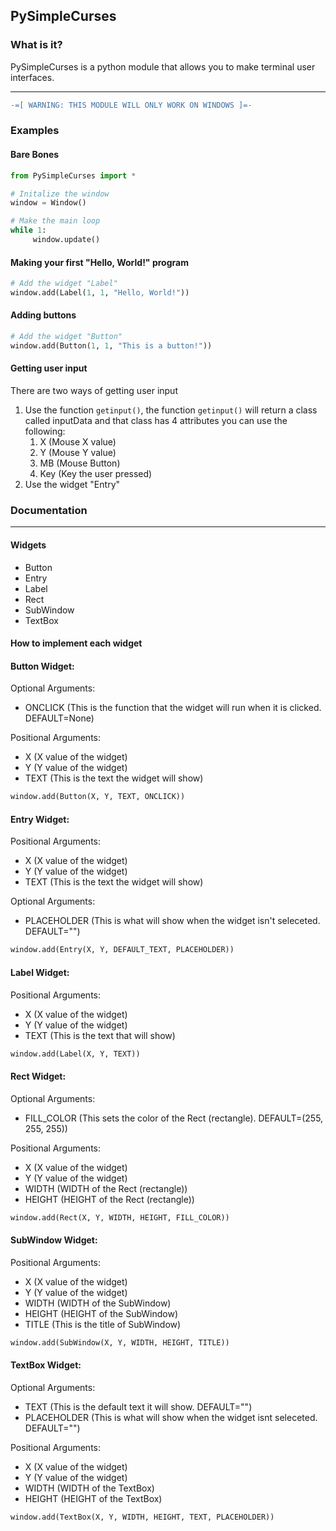 ## PySimpleCurses
### What is it?

PySimpleCurses is a python module that allows you to make terminal user interfaces.

---

```diff
-=[ WARNING: THIS MODULE WILL ONLY WORK ON WINDOWS ]=-
```

### Examples
#### Bare Bones
```py
from PySimpleCurses import *

# Initalize the window
window = Window()

# Make the main loop
while 1:
     window.update()
```

#### Making your first "Hello, World!" program
```py
# Add the widget "Label"
window.add(Label(1, 1, "Hello, World!"))
```

#### Adding buttons
```py
# Add the widget "Button"
window.add(Button(1, 1, "This is a button!"))
```

#### Getting user input
There are two ways of getting user input
1. Use the function `getinput()`, the function `getinput()` will return a class called inputData and that class has 4 attributes you can use the following:
     1. X (Mouse X value)
     2. Y (Mouse Y value)
     3. MB (Mouse Button)
     4. Key (Key the user pressed)
2. Use the widget "Entry"

### Documentation
---
#### Widgets

- Button
- Entry
- Label
- Rect
- SubWindow
- TextBox

#### How to implement each widget

#### Button Widget:

Optional Arguments:
- ONCLICK (This is the function that the widget will run when it is clicked. DEFAULT=None)

Positional Arguments:
- X (X value of the widget)
- Y (Y value of the widget)
- TEXT (This is the text the widget will show)

```py
window.add(Button(X, Y, TEXT, ONCLICK))
```

#### Entry Widget:

Positional Arguments:
- X (X value of the widget)
- Y (Y value of the widget)
- TEXT (This is the text the widget will show)

Optional Arguments:
- PLACEHOLDER (This is what will show when the widget isn't seleceted. DEFAULT="")

```py
window.add(Entry(X, Y, DEFAULT_TEXT, PLACEHOLDER))
```

#### Label Widget:

Positional Arguments:
- X (X value of the widget)
- Y (Y value of the widget)
- TEXT (This is the text that will show)

```py
window.add(Label(X, Y, TEXT))
```

#### Rect Widget:

Optional Arguments:
- FILL_COLOR (This sets the color of the Rect (rectangle). DEFAULT=(255, 255, 255))

Positional Arguments:
- X (X value of the widget)
- Y (Y value of the widget)
- WIDTH (WIDTH of the Rect (rectangle))
- HEIGHT (HEIGHT of the Rect (rectangle))

```py
window.add(Rect(X, Y, WIDTH, HEIGHT, FILL_COLOR))
```

#### SubWindow Widget:

Positional Arguments:
- X (X value of the widget)
- Y (Y value of the widget)
- WIDTH (WIDTH of the SubWindow)
- HEIGHT (HEIGHT of the SubWindow)
- TITLE (This is the title of SubWindow)

```py
window.add(SubWindow(X, Y, WIDTH, HEIGHT, TITLE))
```

#### TextBox Widget:

Optional Arguments:
- TEXT (This is the default text it will show. DEFAULT="")
- PLACEHOLDER (This is what will show when the widget isnt seleceted. DEFAULT="")

Positional Arguments:
- X (X value of the widget)
- Y (Y value of the widget)
- WIDTH (WIDTH of the TextBox)
- HEIGHT (HEIGHT of the TextBox)

```py
window.add(TextBox(X, Y, WIDTH, HEIGHT, TEXT, PLACEHOLDER))
```
